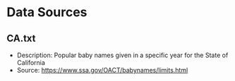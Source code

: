 # Data Sources


## CA.txt

- Description: Popular baby names given in a specific year for the State of California
- Source: <https://www.ssa.gov/OACT/babynames/limits.html>
